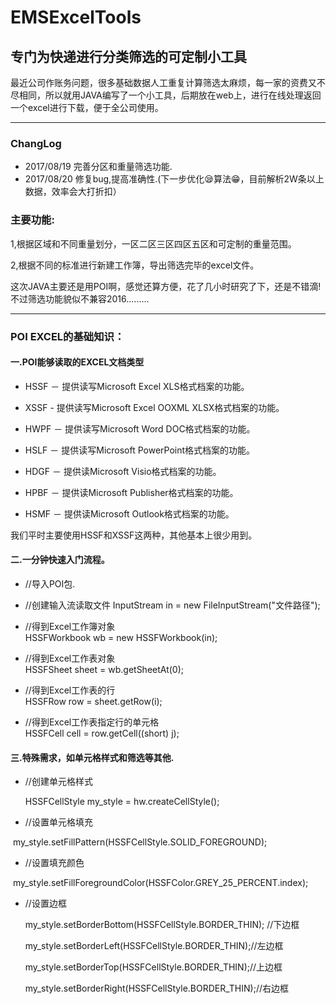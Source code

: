 # EMSExcelTools

## 专门为快递进行分类筛选的可定制小工具

最近公司作账务问题，很多基础数据人工重复计算筛选太麻烦，每一家的资费又不尽相同，所以就用JAVA编写了一个小工具，后期放在web上，进行在线处理返回一个excel进行下载，便于全公司使用。

***

### ChangLog
* 2017/08/19 完善分区和重量筛选功能.
* 2017/08/20 修复bug,提高准确性.(下一步优化😪算法😁，目前解析2W条以上数据，效率会大打折扣）

### 主要功能:

1,根据区域和不同重量划分，一区二区三区四区五区和可定制的重量范围。

2,根据不同的标准进行新建工作簿，导出筛选完毕的excel文件。

这次JAVA主要还是用POI啊，感觉还算方便，花了几小时研究了下，还是不错滴!不过筛选功能貌似不兼容2016.........

***

### POI EXCEL的基础知识：

#### 一.POI能够读取的EXCEL文档类型

* HSSF － 提供读写Microsoft Excel XLS格式档案的功能。

* XSSF - 提供读写Microsoft Excel OOXML XLSX格式档案的功能。

* HWPF － 提供读写Microsoft Word DOC格式档案的功能。

* HSLF － 提供读写Microsoft PowerPoint格式档案的功能。

* HDGF － 提供读Microsoft Visio格式档案的功能。

* HPBF － 提供读Microsoft Publisher格式档案的功能。

* HSMF － 提供读Microsoft Outlook格式档案的功能。

我们平时主要使用HSSF和XSSF这两种，其他基本上很少用到。

#### 二.一分钟快速入门流程。

* //导入POI包.

* //创建输入流读取文件
  InputStream in = new FileInputStream("文件路径"); 

* //得到Excel工作簿对象    
  HSSFWorkbook wb = new HSSFWorkbook(in);  

* //得到Excel工作表对象    
  HSSFSheet sheet = wb.getSheetAt(0);   

* //得到Excel工作表的行    
  HSSFRow row = sheet.getRow(i);  

* //得到Excel工作表指定行的单元格    
  HSSFCell cell = row.getCell((short) j);
  
#### 三.特殊需求，如单元格样式和筛选等其他.

* //创建单元格样式

  HSSFCellStyle my_style = hw.createCellStyle();

* //设置单元格填充 

  my_style.setFillPattern(HSSFCellStyle.SOLID_FOREGROUND);

* //设置填充颜色

  my_style.setFillForegroundColor(HSSFColor.GREY_25_PERCENT.index);

* //设置边框

  my_style.setBorderBottom(HSSFCellStyle.BORDER_THIN); //下边框        
  
  my_style.setBorderLeft(HSSFCellStyle.BORDER_THIN);//左边框   
  
  my_style.setBorderTop(HSSFCellStyle.BORDER_THIN);//上边框    
  
  my_style.setBorderRight(HSSFCellStyle.BORDER_THIN);//右边框   
